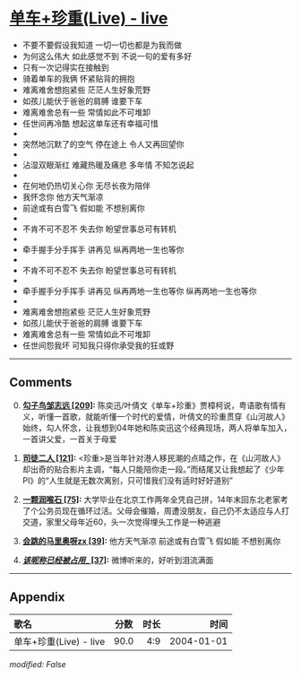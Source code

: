 # [单车+珍重(Live) - live](https://music.163.com/song?id=66555)

* 不要不要假设我知道 一切一切也都是为我而做
* 为何这么伟大 如此感觉不到 不说一句的爱有多好
* 只有一次记得实在接触到
* 骑着单车的我俩 怀紧贴背的拥抱
* 难离难舍想抱紧些 茫茫人生好象荒野
* 如孩儿能伏于爸爸的肩膊 谁要下车
* 难离难舍总有一些 常情如此不可堆卸
* 任世间再冷酷 想起这单车还有幸福可惜
* 
* 突然地沉默了的空气 停在途上 令人又再回望你
* 
* 沾湿双眼渐红 难藏热暖及痛悲 多年情 不知怎说起
* 
* 在何地仍热切关心你 无尽长夜为陪伴
* 我怀念你 他方天气渐凉
* 前途或有白雪飞 假如能 不想别离你
* 
* 不肯不可不忍不 失去你 盼望世事总可有转机
* 
* 牵手握手分手挥手 讲再见 纵再两地一生也等你
* 
* 不肯不可不忍不 失去你 盼望世事总可有转机
* 
* 牵手握手分手挥手 讲再见 纵再两地一生也等你 纵再两地一生也等你
* 
* 难离难舍想抱紧些 茫茫人生好象荒野
* 如孩儿能伏于爸爸的肩膊 谁要下车
* 难离难舍总有一些 常情如此不可堆卸
* 任世间怨我坏 可知我只得你承受我的狂或野


---

## Comments
0. **[勾子鸟邹志远 \[209\]](https://music.163.com/#/user/home?id=90173513):** 陈奕迅/叶倩文《单车+珍重》贾樟柯说，粤语歌有情有义，听懂一首歌，就能听懂一个时代的爱情，叶倩文的珍重贯穿《山河故人》始终，勾人怀念，让我想到04年她和陈奕迅这个经典现场，两人将单车加入，一首讲父爱，一首关于母爱

1. **[司徒二人 \[121\]](https://music.163.com/#/user/home?id=52520356):** <珍重>是当年针对港人移民潮的点晴之作，在《山河故人》却出奇的贴合影片主调，“每人只能陪你走一段。”而结尾又让我想起了《少年PI》的“人生就是无数次离别，只可惜我们没有适时好好道别”

2. **[一颗润喉石 \[75\]](https://music.163.com/#/user/home?id=382628989):** 大学毕业在北京工作两年全凭自己拼，14年末回东北老家考了个公务员现在循环过活。父母会催婚，周遭没朋友，自己仍不太适应与人打交道，家里父母年近60，头一次觉得埋头工作是一种逃避

3. **[会跳的马里奥呀zx \[39\]](https://music.163.com/#/user/home?id=119410129):** 他方天气渐凉 前途或有白雪飞  假如能 不想别离你

4. **[_该昵称已经被占用__ \[37\]](https://music.163.com/#/user/home?id=61867900):** 微博听来的，好听到泪流满面



---

## Appendix

|歌名|分数|时长|时间|
|:---|:---:|---:|---:|
|单车+珍重(Live) - live|90.0|4:9|2004-01-01

*modified: False*